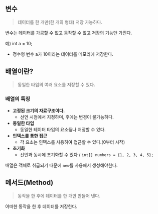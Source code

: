 ## 변수
> 데이터를 한 개만(한 개의 형태) 저장 가능하다.

변수는 데이터를 가공할 수 없고 동작할 수 없고 저장의 기능만 가진다.

예) int a = 10;
- 정수형 변수 a가 10이라는 데이터를 메모리에 저장한다.

## 배열이란?
> 동일한 타입의 여러 요소를 저장할 수 있다. 

### 배열의 특징
- **고정된 크기의 자료구조이다.**
	- 선언 시점에서 지정하며, 후에는 변경이 불가능하다.
- **동일한 타입**
	- 동일한 테이터 타입의 요소듦나 저장할 수 있다.
- **인덱스를 통한 접근**
	- 각 요소는 인덱스를 사용하여 접근할 수 있다.(0부터 시작)
- **초기화**
	- 선언과 동시에 초기화할 수 있다 / `int[] numbers = {1, 2, 3, 4, 5};`

배열은 객체로 취급되기 때문에 `new`를 사용해서 생성해야한다.

## 메서드(Method)
> 동작을 한 후에 데이터를 한 개만 만들어 낸다.

어떠한 동작을 한 후 데이터를 저장한다.
